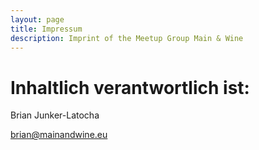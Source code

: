 ```yaml
---
layout: page
title: Impressum
description: Imprint of the Meetup Group Main & Wine
---
```


# Inhaltlich verantwortlich ist:

Brian Junker-Latocha

[brian@mainandwine.eu](mailto:brian@mainandwine.eu)
